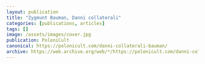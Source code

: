```yaml
---
layout: publication
title: "Zygmunt Bauman, Danni collaterali"
categories: [publications, articles]
tags: []
image: /assets/images/cover.jpg
publication: PoloniCult
canonical: https://polonicult.com/danni-collaterali-bauman/
archive: https://web.archive.org/web/*/https://polonicult.com/danni-collaterali-bauman/
---
```

